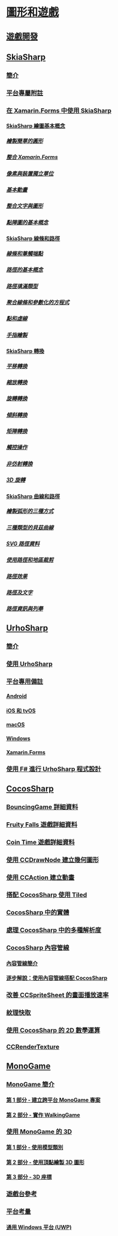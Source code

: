 # [圖形和遊戲](index.yml)
## [遊戲開發](game-development/index.md)
## [SkiaSharp](skiasharp/index.md)
### [簡介](skiasharp/introduction.md)
### [平台專屬附註](skiasharp/platform.md)



### [在 Xamarin.Forms 中使用 SkiaSharp](~/xamarin-forms/user-interface/graphics/skiasharp/index.md)
#### [SkiaSharp 繪圖基本概念](~/xamarin-forms/user-interface/graphics/skiasharp/basics/index.md)
##### [繪製簡單的圓形](~/xamarin-forms/user-interface/graphics/skiasharp/basics/circle.md)
##### [整合 Xamarin.Forms](~/xamarin-forms/user-interface/graphics/skiasharp/basics/integration.md)
##### [像素與裝置獨立單位](~/xamarin-forms/user-interface/graphics/skiasharp/basics/pixels.md)
##### [基本動畫](~/xamarin-forms/user-interface/graphics/skiasharp/basics/animation.md)
##### [整合文字與圖形](~/xamarin-forms/user-interface/graphics/skiasharp/basics/text.md)
##### [點陣圖的基本概念](~/xamarin-forms/user-interface/graphics/skiasharp/basics/bitmaps.md)
#### [SkiaSharp 線條和路徑](~/xamarin-forms/user-interface/graphics/skiasharp/paths/index.md)
##### [線條和筆觸端點](~/xamarin-forms/user-interface/graphics/skiasharp/paths/lines.md)
##### [路徑的基本概念](~/xamarin-forms/user-interface/graphics/skiasharp/paths/paths.md)
##### [路徑填滿類型](~/xamarin-forms/user-interface/graphics/skiasharp/paths/fill-types.md)
##### [聚合線條和參數化的方程式](~/xamarin-forms/user-interface/graphics/skiasharp/paths/polylines.md)
##### [點和虛線](~/xamarin-forms/user-interface/graphics/skiasharp/paths/dots.md)
##### [手指繪製](~/xamarin-forms/user-interface/graphics/skiasharp/paths/finger-paint.md)
#### [SkiaSharp 轉換](~/xamarin-forms/user-interface/graphics/skiasharp/transforms/index.md)
##### [平移轉換](~/xamarin-forms/user-interface/graphics/skiasharp/transforms/translate.md)
##### [縮放轉換](~/xamarin-forms/user-interface/graphics/skiasharp/transforms/scale.md)
##### [旋轉轉換](~/xamarin-forms/user-interface/graphics/skiasharp/transforms/rotate.md)
##### [傾斜轉換](~/xamarin-forms/user-interface/graphics/skiasharp/transforms/skew.md)
##### [矩陣轉換](~/xamarin-forms/user-interface/graphics/skiasharp/transforms/matrix.md)
##### [觸控操作](~/xamarin-forms/user-interface/graphics/skiasharp/transforms/touch.md)
##### [非仿射轉換](~/xamarin-forms/user-interface/graphics/skiasharp/transforms/non-affine.md)
##### [3D 旋轉](~/xamarin-forms/user-interface/graphics/skiasharp/transforms/3d-rotation.md)
#### [SkiaSharp 曲線和路徑](~/xamarin-forms/user-interface/graphics/skiasharp/curves/index.md)
##### [繪製弧形的三種方式](~/xamarin-forms/user-interface/graphics/skiasharp/curves/arcs.md)
##### [三種類型的貝茲曲線](~/xamarin-forms/user-interface/graphics/skiasharp/curves/beziers.md)
##### [SVG 路徑資料](~/xamarin-forms/user-interface/graphics/skiasharp/curves/path-data.md)
##### [使用路徑和地區裁剪](~/xamarin-forms/user-interface/graphics/skiasharp/curves/clipping.md)
##### [路徑效果](~/xamarin-forms/user-interface/graphics/skiasharp/curves/effects.md)
##### [路徑及文字](~/xamarin-forms/user-interface/graphics/skiasharp/curves/text-paths.md)
##### [路徑資訊與列舉](~/xamarin-forms/user-interface/graphics/skiasharp/curves/information.md)


## [UrhoSharp](urhosharp/index.md)
### [簡介](urhosharp/introduction.md)
### [使用 UrhoSharp](urhosharp/using.md)
### [平台專用備註](urhosharp/platform/index.md)
#### [Android](urhosharp/platform/android.md)
#### [iOS 和 tvOS](urhosharp/platform/ios.md)
#### [macOS](urhosharp/platform/mac.md)
#### [Windows](urhosharp/platform/windows.md)
#### [Xamarin.Forms](urhosharp/platform/xamarin-forms.md)
### [使用 F# 進行 UrhoSharp 程式設計](urhosharp/fsharp.md)
## [CocosSharp](cocossharp/index.md)
### [BouncingGame 詳細資料](cocossharp/bouncing-game.md)
### [Fruity Falls 遊戲詳細資料](cocossharp/fruity-falls.md)
### [Coin Time 遊戲詳細資料](cocossharp/cointime.md)
### [使用 CCDrawNode 建立幾何圖形](cocossharp/ccdrawnode.md)
### [使用 CCAction 建立動畫](cocossharp/ccaction.md)
### [搭配 CocosSharp 使用 Tiled](cocossharp/tiled.md)
### [CocosSharp 中的實體](cocossharp/entities.md)
### [處理 CocosSharp 中的多種解析度](cocossharp/resolutions.md)
### [CocosSharp 內容管線](cocossharp/content-pipeline/index.md)
#### [內容管線簡介](cocossharp/content-pipeline/introduction.md)
#### [逐步解說：使用內容管線搭配 CocosSharp](cocossharp/content-pipeline/walkthrough.md)
### [改善 CCSpriteSheet 的畫面播放速率](cocossharp/ccspritesheet.md)
### [紋理快取](cocossharp/texture-cache.md)
### [使用 CocosSharp 的 2D 數學運算](cocossharp/math.md)
### [CCRenderTexture](cocossharp/ccrendertexture.md)
## [MonoGame](monogame/index.md)
### [MonoGame 簡介](monogame/introduction/index.md)
#### [第 1 部分 - 建立跨平台 MonoGame 專案](monogame/introduction/part1.md)
#### [第 2 部分 - 實作 WalkingGame](monogame/introduction/part2.md)
### [使用 MonoGame 的 3D](monogame/3d/index.md)
#### [第 1 部分 - 使用模型類別](monogame/3d/part1.md)
#### [第 2 部分 - 使用頂點繪製 3D 圖形](monogame/3d/part2.md)
#### [第 3 部分 - 3D 座標](monogame/3d/part3.md)
### [遊戲台參考](monogame/input.md)
### [平台考量](monogame/platforms/index.md)
#### [通用 Windows 平台 (UWP)](monogame/platforms/uwp.md)
